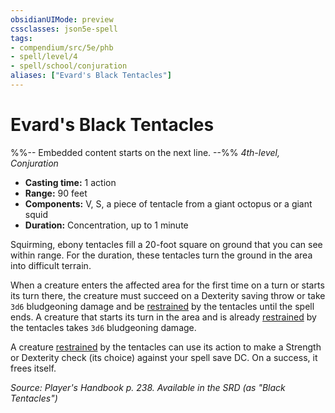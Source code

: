 ```yaml
---
obsidianUIMode: preview
cssclasses: json5e-spell
tags:
- compendium/src/5e/phb
- spell/level/4
- spell/school/conjuration
aliases: ["Evard's Black Tentacles"]
---
```

# Evard's Black Tentacles
%%-- Embedded content starts on the next line. --%%
*4th-level, Conjuration*  

- **Casting time:** 1 action
- **Range:** 90 feet
- **Components:** V, S, a piece of tentacle from a giant octopus or a giant squid
- **Duration:** Concentration, up to 1 minute

Squirming, ebony tentacles fill a 20-foot square on ground that you can see within range. For the duration, these tentacles turn the ground in the area into difficult terrain.

When a creature enters the affected area for the first time on a turn or starts its turn there, the creature must succeed on a Dexterity saving throw or take `3d6` bludgeoning damage and be [restrained](Mechanics/Rules/conditions.md#Restrained) by the tentacles until the spell ends. A creature that starts its turn in the area and is already [restrained](Mechanics/Rules/conditions.md#Restrained) by the tentacles takes `3d6` bludgeoning damage.

A creature [restrained](Mechanics/Rules/conditions.md#Restrained) by the tentacles can use its action to make a Strength or Dexterity check (its choice) against your spell save DC. On a success, it frees itself.

*Source: Player's Handbook p. 238. Available in the <span title='Systems Reference Document (5.1)'>SRD</span> (as "Black Tentacles")*